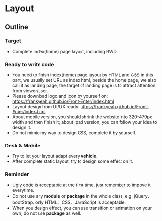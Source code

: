 <h1>
Layout 
</h1>

<h2>
Outline
</h2>

### Target

<p>

*  Complete index(home) page layout, including RWD.

</p>

### Ready to write code

<p>

*  You need to finish index(home) page layout by HTML and CSS in this part, we usually set URL as index.html, beside the home page, we also call it as landing page, the target of landing page is to attract attention from viewer/user.
*  Please download logo and icon by yourself on: https://frankyeah.github.io/Front-Enter/index.html
*  Layout design from UI/UX ready: https://frankyeah.github.io/Front-Enter/index.html
*  About mobile version, you should shrink the website into 320-479px width and then finish it; about Ipad version, you can follow your idea to design it.
*  Do not mimic my way to design CSS, complete it by yourself.


</p>

### Desk & Mobile

<p>

*  Try to let your layout adapt every **vehicle**. 
*  After complete static layout, try to design some effect on it.

</p>

### Reminder

<p>

*  Ugly code is acceptable at the first time, just remember to impove it everytime. 
*  Do not use any **module** or **package** in the whole class, e.g. jQuery、bootStrap. only HTML、CSS、JavaScript is acceptable.
*  When you design effect, you can use transition or animation on your own, do not use **package** as well.

</p>
